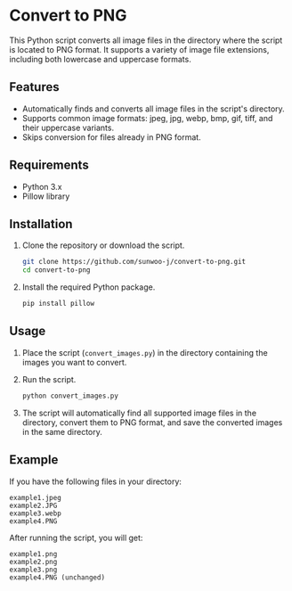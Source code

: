 # Convert to PNG

This Python script converts all image files in the directory where the script is located to PNG format. It supports a variety of image file extensions, including both lowercase and uppercase formats.

## Features

- Automatically finds and converts all image files in the script's directory.
- Supports common image formats: jpeg, jpg, webp, bmp, gif, tiff, and their uppercase variants.
- Skips conversion for files already in PNG format.

## Requirements

- Python 3.x
- Pillow library

## Installation

1. Clone the repository or download the script.

   ```sh
   git clone https://github.com/sunwoo-j/convert-to-png.git
   cd convert-to-png
   ```

2. Install the required Python package.

   ```sh
   pip install pillow
   ```

## Usage

1. Place the script (`convert_images.py`) in the directory containing the images you want to convert.
2. Run the script.

   ```sh
   python convert_images.py
   ```

3. The script will automatically find all supported image files in the directory, convert them to PNG format, and save the converted images in the same directory.

## Example

If you have the following files in your directory:

```
example1.jpeg
example2.JPG
example3.webp
example4.PNG
```

After running the script, you will get:

```
example1.png
example2.png
example3.png
example4.PNG (unchanged)
```
